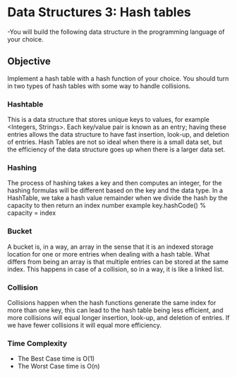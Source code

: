 # Data Structures 3: Hash tables
-You will build the following data structure in the programming language of your choice. 

## Objective
Implement a hash table with a hash function of your choice.  You should turn in two types of hash tables with some way to handle collisions.  

### Hashtable
This is a data structure that stores unique keys to values, for example <Integers, Strings>.  Each key/value pair is known as an entry; having these entries allows the data structure to have
fast insertion, look-up, and deletion of entries.  Hash Tables are not so ideal when there is a small data set, but the efficiency of the data structure goes up when there is a larger data set.

### Hashing
The process of hashing takes a key and then computes an integer, for the hashing formulas will be different based on the key and the data type.
In a HashTable, we take a hash value remainder when we divide the hash by the capacity to then return an index number example key.hashCode() % capacity = index

### Bucket
A bucket is, in a way, an array in the sense that it is an indexed storage location for one or more entries when dealing with a hash table.  What differs from being an array is that multiple
entries can be stored at the same index. This happens in case of a collision, so in a way, it is like a linked list.

### Collision
Collisions happen when the hash functions generate the same index for more than one key, this can lead to the hash table being less efficient, and more collisions will equal longer insertion, look-up, and deletion of entries.
If we have fewer collisions it will equal more efficiency.

### Time Complexity
- The Best Case time is O(1)
- The Worst Case time is O(n) 
